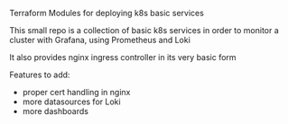 Terraform Modules for deploying k8s basic services

This small repo is a collection of basic k8s services in order to monitor a cluster with Grafana, using Prometheus and Loki

It also provides nginx ingress controller in its very basic form

Features to add: 
* proper cert handling in nginx
* more datasources for Loki
* more dashboards